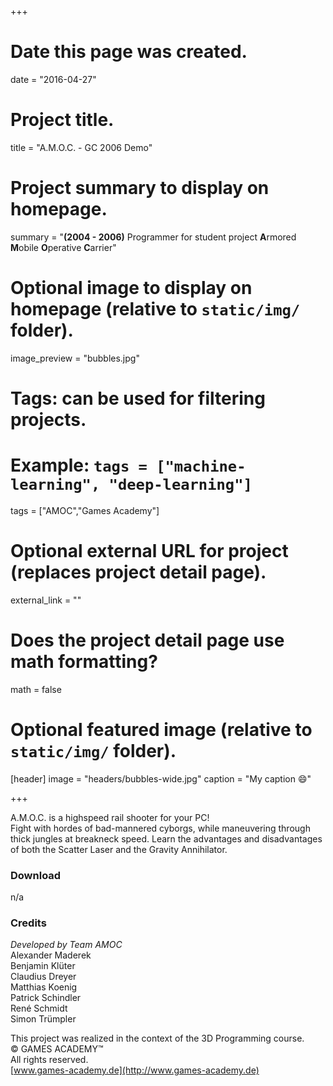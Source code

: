 +++
# Date this page was created.
date = "2016-04-27"

# Project title.
title = "A.M.O.C. - GC 2006 Demo"

# Project summary to display on homepage.
summary = "**(2004 - 2006)** Programmer for student project **A**rmored **M**obile **O**perative **C**arrier"

# Optional image to display on homepage (relative to `static/img/` folder).
image_preview = "bubbles.jpg"

# Tags: can be used for filtering projects.
# Example: `tags = ["machine-learning", "deep-learning"]`
tags = ["AMOC","Games Academy"]

# Optional external URL for project (replaces project detail page).
external_link = ""

# Does the project detail page use math formatting?
math = false

# Optional featured image (relative to `static/img/` folder).
[header]
image = "headers/bubbles-wide.jpg"
caption = "My caption :smile:"

+++

A.M.O.C. is a highspeed rail shooter for your PC!  
Fight with hordes of bad-mannered cyborgs, while maneuvering through thick jungles at breakneck speed.
Learn the advantages and disadvantages of both the Scatter Laser and the Gravity Annihilator.

### Download
n/a

### Credits
*Developed by Team AMOC*  
Alexander Maderek  
Benjamin Klüter  
Claudius Dreyer  
Matthias Koenig  
Patrick Schindler  
René Schmidt  
Simon Trümpler

This project was realized in the context of the 3D Programming course.  
&copy; GAMES ACADEMY&trade;  
All rights reserved.  
[www.games-academy.de](http://www.games-academy.de)
